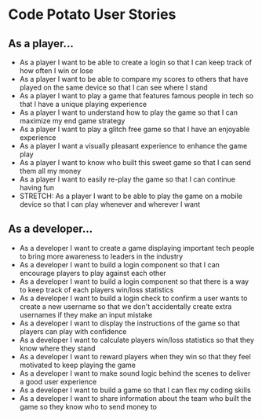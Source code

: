 # Code Potato User Stories

## As a player...
* As a player I want to be able to create a login so that I can keep track of how often I win or lose
* As a player I want to be able to compare my scores to others that have played on the same device so that I can see where I stand
* As a player I want to play a game that features famous people in tech so that I have a unique playing experience
* As a player I want to understand how to play the game so that I can maximize my end game strategy
* As a player I want to play a glitch free game so that I have an enjoyable experience
* As a player I want a visually pleasant experience to enhance the game play
* As a player I want to know who built this sweet game so that I can send them all my money
* As a player I want to easily re-play the game so that I can continue having fun
* STRETCH: As a player I want to be able to play the game on a mobile device so that I can play whenever and wherever I want


## As a developer...
* As a developer I want to create a game displaying important tech people to bring more awareness to leaders in the industry
* As a developer I want to build a login component so that I can encourage players to play against each other
* As a developer I want to build a login component so that there is a way to keep track of each players win/loss statistics
* As a developer I want to build a login check to confirm a user wants to create a new username so that we don't accidentally create extra usernames if they make an input mistake
* As a developer I want to display the instructions of the game so that players can play with confidence
* As a developer I want to calculate players win/loss statistics so that they know where they stand
* As a developer I want to reward players when they win so that they feel motivated to keep playing the game
* As a developer I want to make sound logic behind the scenes to deliver a good user experience
* As a developer I want to build a game so that I can flex my coding skills
* As a developer I want to share information about the team who built the game so they know who to send money to